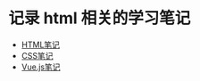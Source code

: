 # 记录 html 相关的学习笔记

- [HTML笔记](./html_study.md)
- [CSS笔记](./css_study.md)
- [Vue.js笔记](./vue_study.md)
